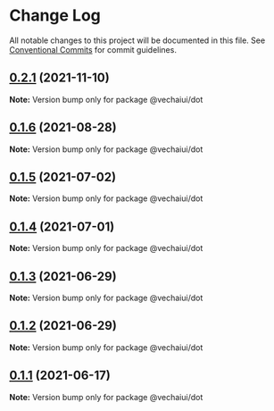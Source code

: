 # Change Log

All notable changes to this project will be documented in this file.
See [Conventional Commits](https://conventionalcommits.org) for commit guidelines.

## [0.2.1](https://github.com/vechai/vechaiui/compare/@vechaiui/dot@0.1.6...@vechaiui/dot@0.2.1) (2021-11-10)

**Note:** Version bump only for package @vechaiui/dot





## [0.1.6](https://github.com/vechai/vechaiui/compare/@vechaiui/dot@0.1.5...@vechaiui/dot@0.1.6) (2021-08-28)

**Note:** Version bump only for package @vechaiui/dot





## [0.1.5](https://github.com/vechai/vechaiui/compare/@vechaiui/dot@0.1.4...@vechaiui/dot@0.1.5) (2021-07-02)

**Note:** Version bump only for package @vechaiui/dot





## [0.1.4](https://github.com/vechai/vechaiui/compare/@vechaiui/dot@0.1.3...@vechaiui/dot@0.1.4) (2021-07-01)

**Note:** Version bump only for package @vechaiui/dot





## [0.1.3](https://github.com/vechai/vechaiui/compare/@vechaiui/dot@0.1.2...@vechaiui/dot@0.1.3) (2021-06-29)

**Note:** Version bump only for package @vechaiui/dot





## [0.1.2](https://github.com/vechai/vechaiui/compare/@vechaiui/dot@0.1.1...@vechaiui/dot@0.1.2) (2021-06-29)

**Note:** Version bump only for package @vechaiui/dot





## [0.1.1](https://github.com/vechai/vechaiui/compare/@vechaiui/dot@0.1.0...@vechaiui/dot@0.1.1) (2021-06-17)

**Note:** Version bump only for package @vechaiui/dot
